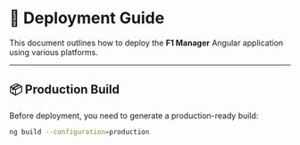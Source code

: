 # 🚀 Deployment Guide

This document outlines how to deploy the **F1 Manager** Angular application using various platforms.

---

## 📦 Production Build

Before deployment, you need to generate a production-ready build:

```bash
ng build --configuration=production
